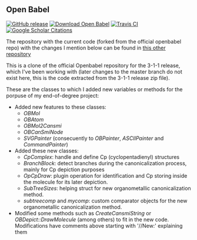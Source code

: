 Open Babel
----------

[![GitHub release](https://img.shields.io/github/release/openbabel/openbabel.svg?maxAge=86400)](https://github.com/openbabel/openbabel/releases)
[![Download Open Babel](https://img.shields.io/sourceforge/dt/openbabel.svg?maxAge=86400)](https://github.com/openbabel/openbabel/releases)
[![Travis CI](https://img.shields.io/travis/openbabel/openbabel.svg)](https://travis-ci.org/openbabel/openbabel)
[![Google Scholar Citations](https://openbabel.org/citations.svg?maxAge=86400)](https://scholar.google.com/scholar?oi=bibs&hl=en&cites=13319995025871922899&as_sdt=5)

The repository with the current code (forked from the official openbabel repo) with the changes I mention below can be found in [this other repository](https://github.com/Jesnm01/openbabel/tree/organometallic_additions)

This is a clone of the official Openbabel repository for the 3-1-1 release, which I've been working with (later changes to the master branch do not exist here, this is the code extracted from the 3-1-1 release zip file).

These are the classes to which I added new variables or methods for the porpuse of my end-of-degree project:

- Added new features to these classes:
    - _OBMol_
    - _OBAtom_
    - _OBMol2Cansmi_
    - _OBCanSmiNode_
    - _SVGPainter_ (consecuently to _OBPainter_, _ASCIIPainter_ and _CommandPainter_)
- Added these new classes:
    - _CpComplex_: handle and define Cp (cyclopentadienyl) structures
    - _BranchBlock_: detect branches during the canonicalization process, mainly for Cp depiction purposes
    - _OpCpDraw_: plugin operation for identification and Cp storing inside the molecule for its later depiction.
    - _SubTreeSizes_: helping struct for new organometallic canonicalization method.
    - _subtreecomp_ and _mycomp_: custom comparator objects for the new organometallic canonicalization method.
- Modified some methods such as _CreateCansmiString_ or _OBDepict::DrawMolecule_ (among others) to fit in the new code. Modifications have comments above starting with '//New:' explaining them
